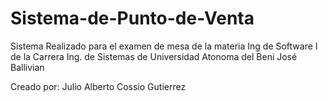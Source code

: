 # Sistema-de-Punto-de-Venta

<p>Sistema Realizado para el examen de mesa de la materia Ing de Software I de la Carrera Ing. de Sistemas de Universidad Atonoma del Beni José Ballivian</p>
<p>Creado por: Julio Alberto Cossio Gutierrez</p>
